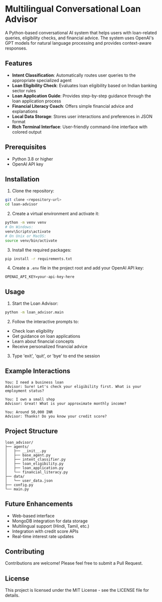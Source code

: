 # Multilingual Conversational Loan Advisor

A Python-based conversational AI system that helps users with loan-related queries, eligibility checks, and financial advice. The system uses OpenAI's GPT models for natural language processing and provides context-aware responses.

## Features

- **Intent Classification**: Automatically routes user queries to the appropriate specialized agent
- **Loan Eligibility Check**: Evaluates loan eligibility based on Indian banking sector rules
- **Loan Application Guide**: Provides step-by-step guidance through the loan application process
- **Financial Literacy Coach**: Offers simple financial advice and explanations
- **Local Data Storage**: Stores user interactions and preferences in JSON format
- **Rich Terminal Interface**: User-friendly command-line interface with colored output

## Prerequisites

- Python 3.8 or higher
- OpenAI API key

## Installation

1. Clone the repository:
```bash
git clone <repository-url>
cd loan-advisor
```

2. Create a virtual environment and activate it:
```bash
python -m venv venv
# On Windows:
venv\Scripts\activate
# On Unix or MacOS:
source venv/bin/activate
```

3. Install the required packages:
```bash
pip install -r requirements.txt
```

4. Create a `.env` file in the project root and add your OpenAI API key:
```
OPENAI_API_KEY=your-api-key-here
```

## Usage

1. Start the Loan Advisor:
```bash
python -m loan_advisor.main
```

2. Follow the interactive prompts to:
- Check loan eligibility
- Get guidance on loan applications
- Learn about financial concepts
- Receive personalized financial advice

3. Type 'exit', 'quit', or 'bye' to end the session

## Example Interactions

```
You: I need a business loan
Advisor: Sure! Let's check your eligibility first. What is your employment status?

You: I own a small shop
Advisor: Great! What is your approximate monthly income?

You: Around 50,000 INR
Advisor: Thanks! Do you know your credit score?
```

## Project Structure

```
loan_advisor/
├── agents/
│   ├── __init__.py
│   ├── base_agent.py
│   ├── intent_classifier.py
│   ├── loan_eligibility.py
│   ├── loan_application.py
│   └── financial_literacy.py
├── data/
│   └── user_data.json
├── config.py
└── main.py
```

## Future Enhancements

- Web-based interface
- MongoDB integration for data storage
- Multilingual support (Hindi, Tamil, etc.)
- Integration with credit score APIs
- Real-time interest rate updates

## Contributing

Contributions are welcome! Please feel free to submit a Pull Request.

## License

This project is licensed under the MIT License - see the LICENSE file for details. 